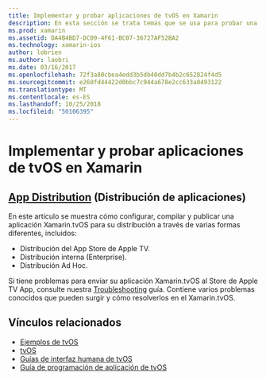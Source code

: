 ```yaml
---
title: Implementar y probar aplicaciones de tvOS en Xamarin
description: En esta sección se trata temas que se usa para probar una aplicación, además de cómo distribuir la aplicación. Estos temas incluyen aspectos como las herramientas usadas para la depuración, implementación en evaluadores y cómo publicar una aplicación en el Store de Apple TV App.
ms.prod: xamarin
ms.assetid: DA4B4BD7-DC09-4F61-BC07-36727AF52BA2
ms.technology: xamarin-ios
author: lobrien
ms.author: laobri
ms.date: 03/16/2017
ms.openlocfilehash: 72f3a80cbea4edd3b5db40dd7b4b2c652824f4d5
ms.sourcegitcommit: e268fd44422d0bbc7c944a678e2cc633a0493122
ms.translationtype: MT
ms.contentlocale: es-ES
ms.lasthandoff: 10/25/2018
ms.locfileid: "50106395"
---
```

# <a name="deploying-and-testing-tvos-apps-in-xamarin"></a>Implementar y probar aplicaciones de tvOS en Xamarin

## <a name="app-distributioniostvosdeploy-testapp-distributionindexmd"></a>[App Distribution](~/ios/tvos/deploy-test/app-distribution/index.md) (Distribución de aplicaciones)

En este artículo se muestra cómo configurar, compilar y publicar una aplicación Xamarin.tvOS para su distribución a través de varias formas diferentes, incluidos:

- Distribución del App Store de Apple TV.
- Distribución interna (Enterprise).
- Distribución Ad Hoc.

Si tiene problemas para enviar su aplicación Xamarin.tvOS al Store de Apple TV App, consulte nuestra [Troubleshooting](~/ios/tvos/troubleshooting.md) guía. Contiene varios problemas conocidos que pueden surgir y cómo resolverlos en el Xamarin.tvOS.

## <a name="related-links"></a>Vínculos relacionados

- [Ejemplos de tvOS](https://developer.xamarin.com/samples/tvos/all/)
- [tvOS](https://developer.apple.com/tvos/)
- [Guías de interfaz humana de tvOS](https://developer.apple.com/tvos/human-interface-guidelines/)
- [Guía de programación de aplicación de tvOS](https://developer.apple.com/library/prerelease/tvos/documentation/General/Conceptual/AppleTV_PG/)
